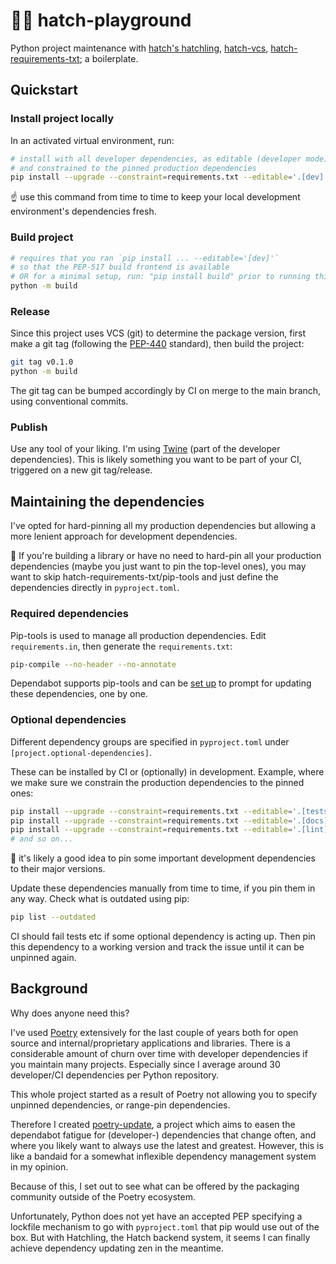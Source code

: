 # 😶‍🌫️ hatch-playground

Python project maintenance with [hatch's hatchling](https://github.com/pypa/hatch), [hatch-vcs](https://github.com/ofek/hatch-vcs), [hatch-requirements-txt](https://github.com/repo-helper/hatch-requirements-txt); a boilerplate.

## Quickstart

### Install project locally

In an activated virtual environment, run:

```bash
# install with all developer dependencies, as editable (developer mode)
# and constrained to the pinned production dependencies
pip install --upgrade --constraint=requirements.txt --editable='.[dev]'
```

☝️ use this command from time to time to keep your local development environment's dependencies fresh.

### Build project

```bash
# requires that you ran `pip install ... --editable='[dev]'`
# so that the PEP-517 build frontend is available
# OR for a minimal setup, run: "pip install build" prior to running this command
python -m build
```

### Release

Since this project uses VCS (git) to determine the package version, first make a git tag (following the [PEP-440](https://peps.python.org/pep-0440/) standard), then build the project:

```bash
git tag v0.1.0
python -m build
```

The git tag can be bumped accordingly by CI on merge to the main branch, using conventional commits.

### Publish

Use any tool of your liking. I'm using [Twine](https://github.com/pypa/twine/) (part of the developer dependencies). This is likely something you want to be part of your CI, triggered on a new git tag/release.

## Maintaining the dependencies

I've opted for hard-pinning all my production dependencies but allowing a more lenient approach for development dependencies.

🍎 If you're building a library or have no need to hard-pin all your production dependencies (maybe you just want to pin the top-level ones), you may want to skip hatch-requirements-txt/pip-tools and just define the dependencies directly in `pyproject.toml`.

### Required dependencies

Pip-tools is used to manage all production dependencies. Edit `requirements.in`, then generate the `requirements.txt`:

```bash
pip-compile --no-header --no-annotate
```

Dependabot supports pip-tools and can be [set up](https://github.com/fredrikaverpil/hatch-playground/blob/main/.github/dependabot.yml) to prompt for updating these dependencies, one by one.

### Optional dependencies

Different dependency groups are specified in `pyproject.toml` under `[project.optional-dependencies]`.

These can be installed by CI or (optionally) in development. Example, where we make sure we constrain the production dependencies to the pinned ones:

```bash
pip install --upgrade --constraint=requirements.txt --editable='.[tests]'
pip install --upgrade --constraint=requirements.txt --editable='.[docs]'
pip install --upgrade --constraint=requirements.txt --editable='.[lint]'
# and so on...
```

🍌 it's likely a good idea to pin some important development dependencies to their major versions.

Update these dependencies manually from time to time, if you pin them in any way. Check what is outdated using pip:

```bash
pip list --outdated
```

CI should fail tests etc if some optional dependency is acting up. Then pin this dependency to a working version and track the issue until it can be unpinned again.

## Background

Why does anyone need this?

I've used [Poetry](https://github.com/python-poetry/poetry) extensively for the last couple of years both for open source and internal/proprietary applications and libraries. There is a considerable amount of churn over time with developer dependencies if you maintain many projects. Especially since I average around 30 developer/CI dependencies per Python repository.

This whole project started as a result of Poetry not allowing you to specify unpinned dependencies, or range-pin dependencies.

Therefore I created [poetry-update](https://github.com/fredrikaverpil/poetry-update), a project which aims to easen the dependabot fatigue for (developer-) dependencies that change often, and where you likely want to always use the latest and greatest. However, this is like a bandaid for a somewhat inflexible dependency management system in my opinion.

Because of this, I set out to see what can be offered by the packaging community outside of the Poetry ecosystem.

Unfortunately, Python does not yet have an accepted PEP specifying a lockfile mechanism to go with `pyproject.toml` that pip would use out of the box. But with Hatchling, the Hatch backend system, it seems I can finally achieve dependency updating zen in the meantime.
